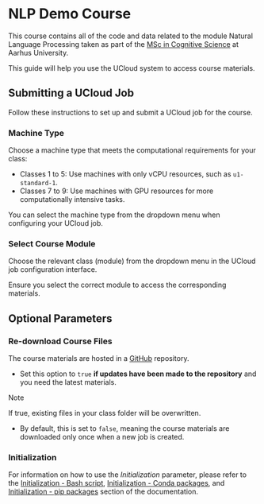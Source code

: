 # NLP Demo Course

This course contains all of the code and data related to the module Natural Language Processing taken as part of the [MSc in Cognitive Science](https://masters.au.dk/cognitivescience) at Aarhus University.

This guide will help you use the UCloud system to access course materials.

## Submitting a UCloud Job

Follow these instructions to set up and submit a UCloud job for the course.

### Machine Type

Choose a machine type that meets the computational requirements for your class:

* Classes 1 to 5: Use machines with only vCPU resources, such as `u1-standard-1`.
* Classes 7 to 9: Use machines with GPU resources for more computationally intensive tasks.

You can select the machine type from the dropdown menu when configuring your UCloud job.

### Select Course Module

Choose the relevant class (module) from the dropdown menu in the UCloud job configuration interface.

Ensure you select the correct module to access the corresponding materials.

## Optional Parameters

### Re-download Course Files

The course materials are hosted in a [GitHub](https://api.github.com/repos/jeselginAU/demo-NLP-Course-AU) repository.

* Set this option to `true` **if updates have been made to the repository** and you need the latest materials.

> [!NOTE]
> If true, existing files in your class folder will be overwritten.

* By default, this is set to `false`, meaning the course materials are downloaded only once when a new job is created.

### Initialization

For information on how to use the _Initialization_ parameter, please refer to the [Initialization - Bash script](https://docs.cloud.sdu.dk/hands-on/init-sh.html), [Initialization - Conda packages](https://docs.cloud.sdu.dk/hands-on/init-conda.html), and [Initialization - pip packages](https://docs.cloud.sdu.dk/hands-on/init-pip.html) section of the documentation.
